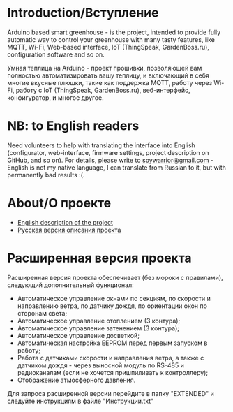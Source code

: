 <h1>Introduction/Вступление</h1>

Arduino based smart greenhouse - is the project, intended to provide fully automatic way to control your greenhouse with many tasty features, like MQTT, Wi-Fi, Web-based interface, IoT (ThingSpeak, GardenBoss.ru), configuration software and so on.

Умная теплица на Arduino - проект прошивки, позволяющей вам полностью автоматизировать вашу теплицу, и включающий в себя многие вкусные плюшки, такие как поддержка MQTT, работу через Wi-Fi, работу с IoT (ThingSpeak, GardenBoss.ru), веб-интерфейс, конфигуратор, и многое другое.


<h1>NB: to English readers</h1>
<p>
Need volunteers to help with translating the interface into English (configurator, web-interface, firmware settings, project description on GitHub, and so on). For details, please write to <a href="mailto:spywarrior@gmail.com">spywarrior@gmail.com</a> - English is not my native language, I can translate from Russian to it, but with permanently bad results :(.

<h1>About/О проекте</h1>

<ul>
 <li><a href="README_EN.md">English description of the project</a></li>
 <li><a href="README_RU.md">Русская версия описания проекта</a></li>
 </ul>

<h1>Расширенная версия проекта</h1>

Расширенная версия проекта обеспечивает (без мороки с правилами), следующий дополнительный функционал:

<ul>
<li>Автоматическое управление окнами по секциям, по скорости и направлению ветра, по датчику дождя, по ориентации окон по сторонам света;
<li>Автоматическое управление отоплением (3 контура);
<li>Автоматическое управление затенением (3 контура);
<li>Автоматическое управление досветкой;
<li>Автоматическая настройка EEPROM перед первым запуском в работу;
<li>Работа с датчиками скорости и направления ветра, а также с датчиком дождя - через выносной модуль по RS-485 и радиоканалам (если не хочется пришпиливать к контроллеру);
<li>Отображение атмосферного давления.
 </ul>
 
 Для запроса расширенной версии перейдите в папку "EXTENDED" и следуйте инструкциям в файле "Инструкции.txt"
